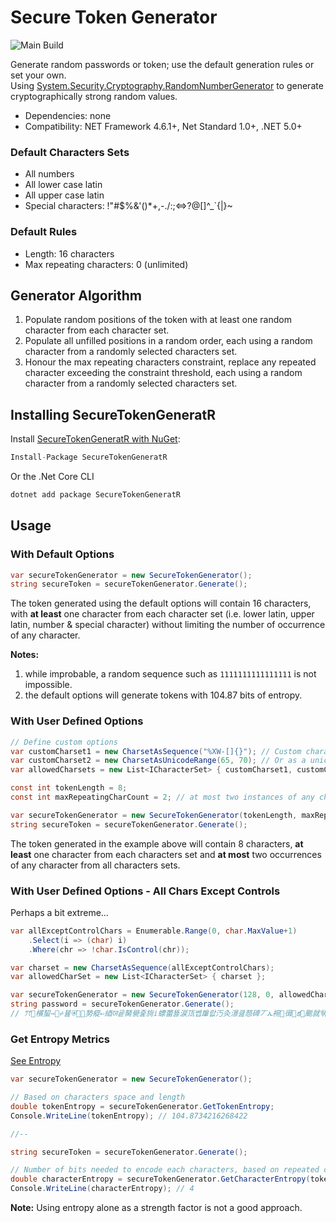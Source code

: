 Secure Token Generator
==================
![Main Build](https://github.com/raimana/SecureTokenGeneratR/actions/workflows/workflow.yml/badge.svg)

Generate random passwords or token; use the default generation rules or set your own.  
Using [System.Security.Cryptography.RandomNumberGenerator](https://docs.microsoft.com/en-us/dotnet/api/system.security.cryptography.randomnumbergenerator) to generate cryptographically strong random values.

* Dependencies: none
* Compatibility: NET Framework 4.6.1+, Net Standard 1.0+, .NET 5.0+

### Default Characters Sets
* All numbers
* All lower case latin
* All upper case latin
* Special characters: !"#$%&'()*+,-./:;<=>?@[\]^_`{|}~

### Default Rules
* Length: 16 characters
* Max repeating characters: 0 (unlimited)

## Generator Algorithm
1. Populate random positions of the token with at least one random character from each character set.
2. Populate all unfilled positions in a random order, each using a random character from a randomly selected characters set.
3. Honour the max repeating characters constraint, replace any repeated character exceeding the constraint threshold, each using a random character from a randomly selected characters set.

## Installing SecureTokenGeneratR
Install [SecureTokenGeneratR with NuGet](https://www.nuget.org/packages/SecureTokenGeneratR):
```c#
Install-Package SecureTokenGeneratR
```
Or the .Net Core CLI
```c#
dotnet add package SecureTokenGeneratR
```

## Usage
### With Default Options
```c#
var secureTokenGenerator = new SecureTokenGenerator();
string secureToken = secureTokenGenerator.Generate();
```
The token generated using the default options will contain 16 characters, with **at least** one character from each character set (i.e. lower latin, upper latin, number & special character) without limiting the number of occurrence of any character.

**Notes:**
1. while improbable, a random sequence such as `1111111111111111` is not impossible.
2. the default options will generate tokens with 104.87 bits of entropy.

### With User Defined Options
```c#
// Define custom options
var customCharset1 = new CharsetAsSequence("%XW-[]{}"); // Custom characters sets can be provided as string
var customCharset2 = new CharsetAsUnicodeRange(65, 70); // Or as a unicode range, here ABCDEF
var allowedCharsets = new List<ICharacterSet> { customCharset1, customCharset2 };

const int tokenLength = 8;
const int maxRepeatingCharCount = 2; // at most two instances of any characters from all character sets 

var secureTokenGenerator = new SecureTokenGenerator(tokenLength, maxRepeatingCharCount, allowedCharsets);
string secureToken = secureTokenGenerator.Generate();
```
The token generated in the example above will contain 8 characters, **at least** one character from each characters set and **at most** two occurrences of any character from all characters sets.

### With User Defined Options - All Chars Except Controls
Perhaps a bit extreme...
```c#
var allExceptControlChars = Enumerable.Range(0, char.MaxValue+1)
    .Select(i => (char) i)
    .Where(chr => !char.IsControl(chr));

var charset = new CharsetAsSequence(allExceptControlChars);
var allowedCharSet = new List<ICharacterSet> { charset };

var secureTokenGenerator = new SecureTokenGenerator(128, 0, allowedCharSet);
string password = secureTokenGenerator.Generate(); 
// ꔫ檳蛪⇾᛼⩫뷾⛨㔟瘲⇐綇ꠎ굩胬㽇줉㫊ⅈ螵蕾뚏涙㼗쎕肁랎汅灸澋큺葾碑丆ኤ䘼㣬﹭క䬈就뒊ꄳ辬☴≣욺션煢我㛣⦥Ფ鈺녝㥃㕅鄵䳄0᪰䴖ꁹ巕唍◠梩ꦇ植?茹阁봻࡚㕦ꤑ麛濫?뗿煦㾏崏஌ꛄ祖쑖㏆⫈?ç櫔￭근틷褾剳聶墔諄ﲺ蕩늘単䷐慓愌ዦ烡쬩ᬐ봸ཌᤶ
```

### Get Entropy Metrics
[See Entropy](https://en.wikipedia.org/wiki/Entropy_(information_theory))
```c#
var secureTokenGenerator = new SecureTokenGenerator();

// Based on characters space and length
double tokenEntropy = secureTokenGenerator.GetTokenEntropy;
Console.WriteLine(tokenEntropy); // 104.8734216268422

//--

string secureToken = secureTokenGenerator.Generate();

// Number of bits needed to encode each characters, based on repeated characters.
double characterEntropy = secureTokenGenerator.GetCharacterEntropy(token);
Console.WriteLine(characterEntropy); // 4 
```
**Note:** Using entropy alone as a strength factor is not a good approach.